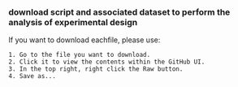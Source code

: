 ### download script and associated dataset to perform the analysis of experimental design

If you want to download eachfile, please use:

    1. Go to the file you want to download.
    2. Click it to view the contents within the GitHub UI.
    3. In the top right, right click the Raw button.
    4. Save as...

